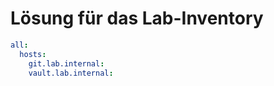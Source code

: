 # Lösung für das Lab-Inventory

``` yaml
all:
  hosts:
    git.lab.internal:
    vault.lab.internal:
```